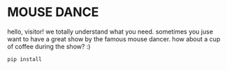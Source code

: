 # MOUSE DANCE

hello, visitor!
we totally understand what you need.
sometimes you juse want to have a great show by the famous mouse dancer.
how about a cup of coffee during the show? :)

```
pip install 
```